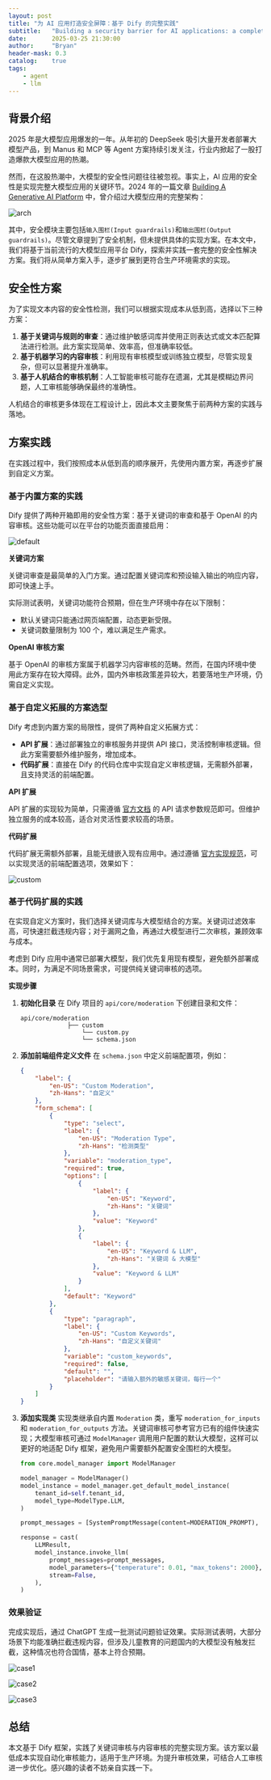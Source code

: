 ```yaml
---
layout: post
title: "为 AI 应用打造安全屏障：基于 Dify 的完整实践"
subtitle:   "Building a security barrier for AI applications: a complete practice based on Dify"
date:       2025-03-25 21:30:00
author:     "Bryan"
header-mask: 0.3
catalog:    true
tags:
    - agent
    - llm
---
```


## 背景介绍
2025 年是大模型应用爆发的一年。从年初的 DeepSeek 吸引大量开发者部署大模型产品，到 Manus 和 MCP 等 Agent 方案持续引发关注，行业内掀起了一股打造爆款大模型应用的热潮。

然而，在这股热潮中，大模型的安全性问题往往被忽视。事实上，AI 应用的安全性是实现完整大模型应用的关键环节。2024 年的一篇文章 [Building A Generative AI Platform](https://huyenchip.com/2024/07/25/genai-platform.html) 中，曾介绍过大模型应用的完整架构：

![arch](/img/in-post/dify-safety/arch.png)

其中，安全模块主要包括`输入围栏(Input guardrails)`和`输出围栏(Output guardrails)`。尽管文章提到了安全机制，但未提供具体的实现方案。在本文中，我们将基于当前流行的大模型应用平台 Dify，探索并实践一套完整的安全性解决方案。我们将从简单方案入手，逐步扩展到更符合生产环境需求的实现。

## 安全性方案
为了实现文本内容的安全性检测，我们可以根据实现成本从低到高，选择以下三种方案：

1. **基于关键词与规则的审查**：通过维护敏感词库并使用正则表达式或文本匹配算法进行检测。此方案实现简单、效率高，但准确率较低。
2. **基于机器学习的内容审核**：利用现有审核模型或训练独立模型，尽管实现复杂，但可以显著提升准确率。
3. **基于人机结合的审核机制**：人工智能审核可能存在遗漏，尤其是模糊边界问题，人工审核能够确保最终的准确性。

人机结合的审核更多体现在工程设计上，因此本文主要聚焦于前两种方案的实践与落地。

## 方案实践

在实践过程中，我们按照成本从低到高的顺序展开，先使用内置方案，再逐步扩展到自定义方案。

### 基于内置方案的实践

Dify 提供了两种开箱即用的安全性方案：基于关键词的审查和基于 OpenAI 的内容审核。这些功能可以在平台的功能页面直接启用：

![default](/img/in-post/dify-safety/default.png)

**关键词方案**

关键词审查是最简单的入门方案。通过配置关键词库和预设输入输出的响应内容，即可快速上手。

实际测试表明，关键词功能符合预期，但在生产环境中存在以下限制：
- 默认关键词只能通过网页端配置，动态更新受限。
- 关键词数量限制为 100 个，难以满足生产需求。

**OpenAI 审核方案**

基于 OpenAI 的审核方案属于机器学习内容审核的范畴。然而，在国内环境中使用此方案存在较大障碍。此外，国内外审核政策差异较大，若要落地生产环境，仍需自定义实现。

### 基于自定义拓展的方案选型

Dify 考虑到内置方案的局限性，提供了两种自定义拓展方式：
- **API 扩展**：通过部署独立的审核服务并提供 API 接口，灵活控制审核逻辑。但此方案需要额外维护服务，增加成本。
- **代码扩展**：直接在 Dify 的代码仓库中实现自定义审核逻辑，无需额外部署，且支持灵活的前端配置。

**API 扩展**

API 扩展的实现较为简单，只需遵循 [官方文档](https://docs.dify.ai/zh-hans/guides/extension/api-based-extension/moderation) 的 API 请求参数规范即可。但维护独立服务的成本较高，适合对灵活性要求较高的场景。

**代码扩展**

代码扩展无需额外部署，且能无缝嵌入现有应用中。通过遵循 [官方实现规范](https://docs.dify.ai/zh-hans/guides/extension/code-based-extension/moderation)，可以实现灵活的前端配置选项，效果如下：

![custom](/img/in-post/dify-safety/custom.png)

### 基于代码扩展的实践

在实现自定义方案时，我们选择关键词库与大模型结合的方案。关键词过滤效率高，可快速拦截违规内容；对于漏网之鱼，再通过大模型进行二次审核，兼顾效率与成本。

考虑到 Dify 应用中通常已部署大模型，我们优先复用现有模型，避免额外部署成本。同时，为满足不同场景需求，可提供纯关键词审核的选项。

**实现步骤**

1. **初始化目录**
   在 Dify 项目的 `api/core/moderation` 下创建目录和文件：
   ```
   api/core/moderation
                ├── custom
                    └── custom.py
                    └── schema.json
   ```

2. **添加前端组件定义文件**
   在 `schema.json` 中定义前端配置项，例如：
   ```json
   {
       "label": {
           "en-US": "Custom Moderation",
           "zh-Hans": "自定义"
       },
       "form_schema": [
           {
               "type": "select",
               "label": {
                   "en-US": "Moderation Type",
                   "zh-Hans": "检测类型"
               },
               "variable": "moderation_type",
               "required": true,
               "options": [
                   {
                       "label": {
                           "en-US": "Keyword",
                           "zh-Hans": "关键词"
                       },
                       "value": "Keyword"
                   },
                   {
                       "label": {
                           "en-US": "Keyword & LLM",
                           "zh-Hans": "关键词 & 大模型"
                       },
                       "value": "Keyword & LLM"
                   }
               ],
               "default": "Keyword"
           },
           {
               "type": "paragraph",
               "label": {
                   "en-US": "Custom Keywords",
                   "zh-Hans": "自定义关键词"
               },
               "variable": "custom_keywords",
               "required": false,
               "default": "",
               "placeholder": "请输入额外的敏感关键词，每行一个"
           }
       ]
   }
   ```

3. **添加实现类**
   实现类继承自内置 `Moderation` 类，重写 `moderation_for_inputs` 和 `moderation_for_outputs` 方法。关键词审核可参考官方已有的组件快速实现；大模型审核可通过 `ModelManager` 调用用户配置的默认大模型，这样可以更好的地适配 Dify 框架，避免用户需要额外配置安全围栏的大模型。

   ```python
   from core.model_manager import ModelManager

   model_manager = ModelManager()
   model_instance = model_manager.get_default_model_instance(
       tenant_id=self.tenant_id,
       model_type=ModelType.LLM,
   )

   prompt_messages = [SystemPromptMessage(content=MODERATION_PROMPT), UserPromptMessage(content=text)]

   response = cast(
       LLMResult,
       model_instance.invoke_llm(
           prompt_messages=prompt_messages,
           model_parameters={"temperature": 0.01, "max_tokens": 2000},
           stream=False,
       ),
   )
   ```

### 效果验证

完成实现后，通过 ChatGPT 生成一批测试问题验证效果。实际测试表明，大部分场景下均能准确拦截违规内容，但涉及儿童教育的问题国内的大模型没有触发拦截，这种情况也符合国情，基本上符合预期。

![case1](/img/in-post/dify-safety/case1.png)

![case2](/img/in-post/dify-safety/case2.png)

![case3](/img/in-post/dify-safety/case3.png)

## 总结
本文基于 Dify 框架，实践了关键词审核与内容审核的完整实现方案。该方案以最低成本实现自动化审核能力，适用于生产环境。为提升审核效果，可结合人工审核进一步优化。感兴趣的读者不妨亲自实践一下。
